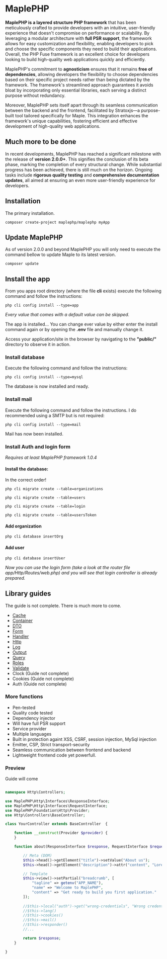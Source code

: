 
# MaplePHP
**MaplePHP is a layered structure PHP framework** that has been meticulously crafted to provide developers with an intuitive, user-friendly experience that doesn't compromise on performance or scalability. By leveraging a modular architecture with **full PSR support**, the framework allows for easy customization and flexibility, enabling developers to pick and choose the specific components they need to build their applications. Overall, the PHP Fuse framework is an excellent choice for developers looking to build high-quality web applications quickly and efficiently.

MaplePHP's commitment to **agnosticism** ensures that it remains **free of dependencies**, allowing developers the flexibility to choose dependencies based on their specific project needs rather than being dictated by the framework. The framework's streamlined approach guarantees it avoids bloat by incorporating only essential libraries, each serving a distinct purpose without redundancy.

Moreover, MaplePHP sets itself apart through its seamless communication between the backend and the frontend, facilitated by Stratoxjs—a purpose-built tool tailored specifically for Maple. This integration enhances the framework's unique capabilities, fostering efficient and effective development of high-quality web applications.

## Much more to be done
In recent developments, MaplePHP has reached a significant milestone with the release of **version 2.0.0+**. This signifies the conclusion of its beta phase, marking the completion of every structural change. While substantial progress has been achieved, there is still much on the horizon. Ongoing tasks include **rigorous quality testing** and **comprehensive documentation updates**, all aimed at ensuring an even more user-friendly experience for developers.

## Installation
The primary installation.
```
composer create-project maplephp/maplephp myApp
```
## Update MaplePHP
As of version 2.0.0 and beyond MaplePHP you will only need to execute the command bellow to update Maple to its latest version.
```
composer update
```

## Install the app
From you apps root directory (where the file **cli** exists) execute the following command and follow the instructions:
```
php cli config install --type=app
```
*Every value that comes with a default value can be skipped.*

The app is installed... You can change ever value by either enter the install command again or by opening the **.env** file and manually change it.

Access your application/site in the browser by navigating to the **"public/"** directory to observe it in action.

### Install database
Execute the following command and follow the instructions:
```
php cli config install --type=mysql
```
The database is now installed and ready.

### Install mail
Execute the following command and follow the instructions. I do recommended using a SMTP but is not required:
```
php cli config install --type=mail
```
Mail has now been installed.

### Install Auth and login form
*Requires at least MaplePHP framework 1.0.4*
#### Install the database:
In the correct order!
```
php cli migrate create --table=organizations
```
```
php cli migrate create --table=users
```
```
php cli migrate create --table=login
```
```
php cli migrate create --table=usersToken
```
#### Add organization
```
php cli database insertOrg
```
#### Add user
```
php cli database insertUser
```
*Now you can use the login form (take a look at the router file app/Http/Routes/web.php) and you will see that login controller is already prepared.*

## Library guides
The guide is not complete. There is much more to come.
 - [Cache](https://github.com/MaplePHP/Cache)
 - [Container](https://github.com/MaplePHP/Container)
 - [DTO](https://github.com/MaplePHP/DTO)
 - [Form](https://github.com/MaplePHP/Form)
 - [Handler](https://github.com/MaplePHP/Handler)
 - [Http](https://github.com/MaplePHP/Http)
 - [Log](https://github.com/MaplePHP/Log)
 - [Output](https://github.com/MaplePHP/SwiftRender)
 - [Query](https://github.com/MaplePHP/Query)
 - [Roles](https://github.com/MaplePHP/Roles)
 - [Validate](https://github.com/MaplePHP/Validate)
 - Clock (Guide not complete)
 - Cookies (Guide not complete)
 - Auth (Guide not complete)
 
### More functions
- Pen-tested
- Quality code tested
- Dependency injector 
- Will have full PSR support
- Service provider
- Multiple languages
- Built in protection againt XSS, CSRF, session injection, MySql injection
- Emitter, CSP, Strict transport-security
- Seamless communication between frontend and backend
- Lightweight frontend code yet powerfull.



### Preview
Guide will come
```php

namespace Http\Controllers;

use MaplePHP\Http\Interfaces\ResponseInterface;
use MaplePHP\Http\Interfaces\RequestInterface;
use MaplePHP\Foundation\Http\Provider;
use Http\Controllers\BaseController;

class YourController extends BaseController  {

    function __construct(Provider $provider) {
    }

    function about(ResponseInterface $response, RequestInterface $request) {

        // Meta (DOM)
        $this->head()->getElement("title")->setValue("About us");
        $this->head()->getElement("description")->attr("content", "Lorem ipum dolor");

        // Template
        $this->view()->setPartial("breadcrumb", [
            "tagline" => getenv("APP_NAME"),
            "name" => "Welcome to MaplePHP",
            "content" => "Get ready to build you first application."
        ]);
        
        //$this->local("auth")->get("wrong-credentials", "Wrong credentials"); // Static translate
        //$this->lang()
        //$this->cookies()
        //$this->mail()
        //$this->responder()
        //...

        return $response;
    }

}
```

